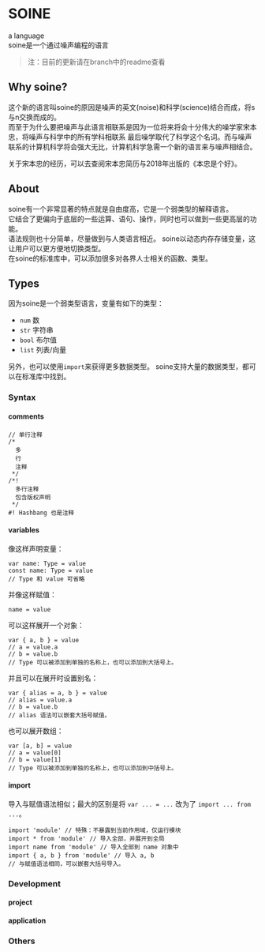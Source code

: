 # SOINE
a language  
soine是一个通过噪声编程的语言  
>注：目前的更新请在branch中的readme查看  
## Why soine?
这个新的语言叫soine的原因是噪声的英文(noise)和科学(science)结合而成，将s与n交换而成的。  
而至于为什么要把噪声与此语言相联系是因为一位将来将会十分伟大的噪学家宋本忠，将噪声与科学中的所有学科相联系
最后噪学取代了科学这个名词。而与噪声联系的计算机科学将会强大无比，计算机科学急需一个新的语言来与噪声相结合。

关于宋本忠的经历，可以去查阅宋本忠简历与2018年出版的《本忠是个好》。
## About
soine有一个非常显著的特点就是自由度高，它是一个弱类型的解释语言。  
它结合了更偏向于底层的一些运算、语句、操作，同时也可以做到一些更高层的功能。  
语法规则也十分简单，尽量做到与人类语言相近。
soine以动态内存存储变量，这让用户可以更方便地切换类型。  
在soine的标准库中，可以添加很多对各界人士相关的函数、类型。  

## Types
因为soine是一个弱类型语言，变量有如下的类型：  
 - ```num``` 数
 - ```str``` 字符串
 - ```bool``` 布尔值
 - ```list``` 列表/向量

另外，也可以使用```import```来获得更多数据类型。
soine支持大量的数据类型，都可以在标准库中找到。
### Syntax

#### comments
```soine
// 单行注释
/*
  多
  行
  注释
 */
/*!
  多行注释
  包含版权声明
 */
#! Hashbang 也是注释
```

#### variables
像这样声明变量：
```soine
var name: Type = value
const name: Type = value
// Type 和 value 可省略
```

并像这样赋值：

```soine
name = value
```

可以这样展开一个对象：

```soine
var { a, b } = value
// a = value.a
// b = value.b
// Type 可以被添加到单独的名称上，也可以添加到大括号上。
```

并且可以在展开时设置别名：

```soine
var { alias = a, b } = value
// alias = value.a
// b = value.b
// alias 语法可以嵌套大括号赋值。
```

也可以展开数组：

```soine
var [a, b] = value
// a = value[0]
// b = value[1]
// Type 可以被添加到单独的名称上，也可以添加到中括号上。
```

#### import
导入与赋值语法相似；最大的区别是将 `var ... = ...` 改为了 `import ... from ...`。

```soine
import 'module' // 特殊：不暴露到当前作用域，仅运行模块
import * from 'module' // 导入全部，并展开到全局
import name from 'module' // 导入全部到 name 对象中
import { a, b } from 'module' // 导入 a, b
// 与赋值语法相同，可以嵌套大括号导入。
```
### Development

#### project

#### application

### Others

